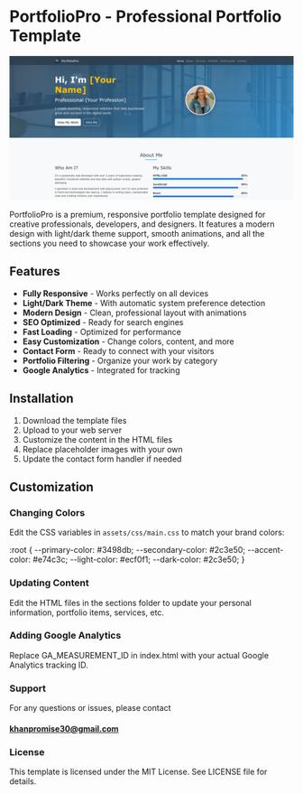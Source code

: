 # PortfolioPro - Professional Portfolio Template

![PortfolioPro Screenshot](assets/images/screenshot.jpg)

PortfolioPro is a premium, responsive portfolio template designed for creative professionals, developers, and designers. It features a modern design with light/dark theme support, smooth animations, and all the sections you need to showcase your work effectively.

## Features

- **Fully Responsive** - Works perfectly on all devices
- **Light/Dark Theme** - With automatic system preference detection
- **Modern Design** - Clean, professional layout with animations
- **SEO Optimized** - Ready for search engines
- **Fast Loading** - Optimized for performance
- **Easy Customization** - Change colors, content, and more
- **Contact Form** - Ready to connect with your visitors
- **Portfolio Filtering** - Organize your work by category
- **Google Analytics** - Integrated for tracking

## Installation

1. Download the template files
2. Upload to your web server
3. Customize the content in the HTML files
4. Replace placeholder images with your own
5. Update the contact form handler if needed

## Customization

### Changing Colors

Edit the CSS variables in `assets/css/main.css` to match your brand colors:

:root {
    --primary-color: #3498db;
    --secondary-color: #2c3e50;
    --accent-color: #e74c3c;
    --light-color: #ecf0f1;
    --dark-color: #2c3e50;
}

###  Updating Content

Edit the HTML files in the sections folder to update your personal information, portfolio items, services, etc.

### Adding Google Analytics

Replace GA_MEASUREMENT_ID in index.html with your actual Google Analytics tracking ID.

### Support

For any questions or issues, please contact  
#### khanpromise30@gmail.com


### License

This template is licensed under the MIT License. See LICENSE file for details.
